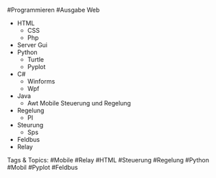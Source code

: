 #Programmieren #Ausgabe Web 
  - HTML 
    - CSS 
    - Php
  - Server
 Gui 
  - Python 
    - Turtle 
    - Pyplot
  - C#
    - Winforms
    - Wpf
  - Java 
    - Awt
 Mobile
 Steuerung und Regelung 
  - Regelung
    - PI 
  - Steurung
    - Sps
  - Feldbus
  - Relay

   Tags & Topics:
   #Mobile
   #Relay
   #HTML
   #Steuerung
   #Regelung
   #Python
   #Mobil
   #Pyplot
   #Feldbus